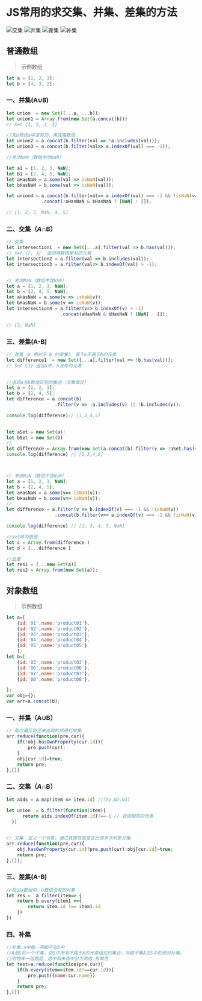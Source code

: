 
# JS常用的求交集、并集、差集的方法




<img   title="交集" src="
https://hexo-note.oss-cn-shanghai.aliyuncs.com/pics/20220107210521.png"/> 
<img  title="并集" src="
https://hexo-note.oss-cn-shanghai.aliyuncs.com/pics/20220107210803.png"/>
<img  title="差集" src="
https://hexo-note.oss-cn-shanghai.aliyuncs.com/pics/20220107210911.png"/> 
<img  title="补集" src="
https://hexo-note.oss-cn-shanghai.aliyuncs.com/pics/20220114113515.png"/>



## 普通数组

> 示例数组

```js
let a = [1, 2, 3];
let b = [4, 3, 2];
```

### 一、并集(A∪B)

```js
let union  = new Set([...a, ...b]);
let union1 = Array.from(new Set(a.concat(b)))
// Set {1, 2, 3, 4}

//先b筛选a中没有的，再连接数组
let union2 = a.concat(b.filter(val => !a.includes(val)));
let union3 = a.concat(b.filter(val=> a.indexOf(val) === -1));

//考虑NaN（数组中含NaN）

let a1 = [1, 2, 3, NaN];
let b1 = [2, 4, 5, NaN];
let aHasNaN = a.some(val => isNaN(val));
let bHasNaN = b.some(val => isNaN(val));

let union4 = a.concat(b.filter(val=> a.indexOf(val) === -1 && !isNaN(val)))
             .concat(!aHasNaN & bHasNaN ? [NaN] : []);

// [1, 2, 3, NaN, 4, 5]
```



### 二、交集（*A*∩B）

```js
// 交集
let intersection1  = new Set([...a].filter(val => b.has(val)));
// set {2, 3}  返回两数组都有的元素
let intersection2 = a.filter(val => b.includes(val));
let intersection3 = a.filter(val=> b.indexOf(val) > -1);


// 考虑NaN（数组中含NaN）
let a = [1, 2, 3, NaN];
let b = [2, 4, 5, NaN];
let aHasNaN = a.some(v => isNaN(v));
let bHasNaN = b.some(v => isNaN(v));
let intersection4 = a.filter(v=> b.indexOf(v) > -1)
                    .concat(aHasNaN & bHasNaN ? [NaN] : []);

// [2, NaN]

```



### 三、差集(A-B)

```js
// 差集（a 相对于 b 的差集） 属于a不属于b的元素
let difference1  = new Set([...a].filter(val => !b.has(val)));
// Set {1} 返回a中，b没有的元素

 
//返回a与b数组区别的集合（交集取反） 
let a = [1, 2, 3];
let b = [2, 4, 5];
let difference = a.concat(b)
                  .filter(v => !a.includes(v) || !b.includes(v));

console.log(difference)// [1,3,4,5]

  
let aSet = new Set(a);
let bSet = new Set(b)
//  
let difference = Array.from(new Set(a.concat(b).filter(v => !aSet.has(v) || !bSet.has(v))));
console.log(difference) // [1,3,4,5]



// 考虑NaN（数组中含NaN）
let a = [1, 2, 3, NaN];
let b = [2, 4, 5];
let aHasNaN = a.some(v=> isNaN(v));
let bHasNaN = b.some(v=> isNaN(v));
//  
let difference = a.filter(v => b.indexOf(v) === -1 && !isNaN(v))
                  .concat(b.filter(v=> a.indexOf(v) === -1 && !isNaN(v))).concat(aHasNaN ^ bHasNaN ? [NaN] : []);

console.log(difference) // [1, 3, 4, 5, NaN]

```



```js
//set转为数组
let c = Array.from(difference )
let d = [...difference ]

//去重
let res1 = [...new Set(a)]
let res2 = Array.from(new Set(a));
```





## 对象数组

> 示例数组

```js
let a=[
    {id:'01',name:'product01'},
    {id:'02',name:'product02'},
    {id:'03',name:'product03'},
    {id:'04',name:'product04'},
    {id:'05',name:'product05'}
    ];
let b=[
    {id:'03',name:'product03'},
    {id:'06',name:'product06'},
    {id:'07',name:'product07'},
    {id:'08',name:'product08'},

];
var obj={};
var arr=a.concat(b);
```



### 一、并集（A∪B）

```js
// 每次遍历将还未出现的项进行收集
arr.reduce(function(pre,cur){
    if(!obj.hasOwnProperty(cur.id)){
        pre.push(cur);
    }
    obj[cur.id]=true;
    return pre;
},[])

```





### 二、交集（*A*∩B）



```js
let aids = a.map(item => item.id) //[01,02,03]
 
let union  = b.filter(function(item){
      return aids.indexOf(item.id)!==-1 // 返回相同的元素
  })


// 交集：定义一个对象，通过其属性值是否出现多次判断交集
arr.reduce(function(pre,cur){
    obj.hasOwnProperty(cur.id)?pre.push(cur):obj[cur.id]=true;
    return pre;
},[]);

```

### 三、差集(A-B)

```js
//找出a数组中，b数组没有的对象
let res =  a.filter(item=> { 
    return b.every(item1 =>{ 
        return item.id !== item1.id 
    })        
})
```



### 四、补集

```js
//补集:a中每一项都不在b中
//A是S的一个子集，由S中所有不属于A的元素组成的集合，叫做子集A在S中的绝对补集。
//购物车一组商品，选中和未选中分为两组,拆单用
let test=a.reduce(function(pre,cur){    
    if(b.every(item=>item.id!==cur.id)){       
        pre.push({name:cur.name})
    }    
    return pre;
},[])
```



